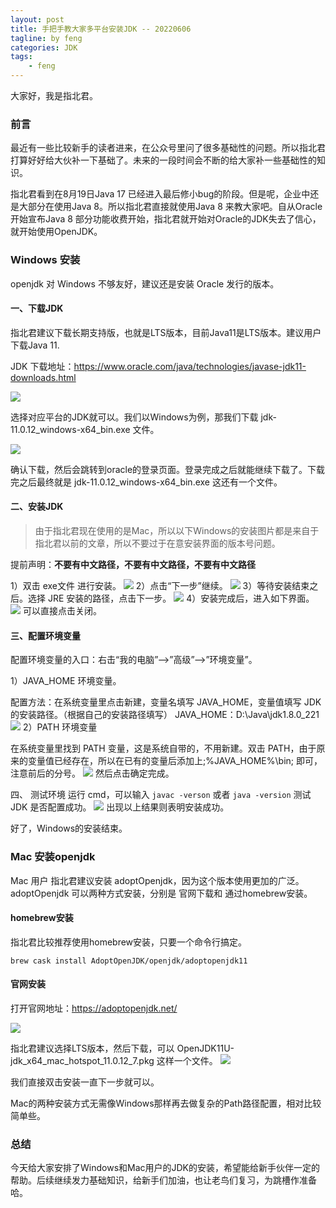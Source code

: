 ```yaml
---
layout: post
title: 手把手教大家多平台安装JDK -- 20220606
tagline: by feng
categories: JDK
tags: 
    - feng
---
```


大家好，我是指北君。

### 前言

最近有一些比较新手的读者进来，在公众号里问了很多基础性的问题。所以指北君打算好好给大伙补一下基础了。未来的一段时间会不断的给大家补一些基础性的知识。

指北君看到在8月19日Java 17 已经进入最后修小bug的阶段。但是呢，企业中还是大部分在使用Java 8。所以指北君直接就使用Java 8 来教大家吧。自从Oracle 开始宣布Java 8 部分功能收费开始，指北君就开始对Oracle的JDK失去了信心，就开始使用OpenJDK。

<!--more-->

### Windows 安装

openjdk 对 Windows 不够友好，建议还是安装 Oracle 发行的版本。

#### 一、下载JDK

指北君建议下载长期支持版，也就是LTS版本，目前Java11是LTS版本。建议用户下载Java 11.

JDK 下载地址：https://www.oracle.com/java/technologies/javase-jdk11-downloads.html

![](http://www.javanorth.cn/assets/images/2021/feng/start-jdk1.png)

选择对应平台的JDK就可以。我们以Windows为例，那我们下载 jdk-11.0.12_windows-x64_bin.exe 文件。

![](http://www.javanorth.cn/assets/images/2021/feng/start-jdk2.png)

确认下载，然后会跳转到oracle的登录页面。登录完成之后就能继续下载了。下载完之后最终就是 jdk-11.0.12_windows-x64_bin.exe 这还有一个文件。

#### 二、安装JDK
> 由于指北君现在使用的是Mac，所以以下Windows的安装图片都是来自于指北君以前的文章，所以不要过于在意安装界面的版本号问题。

提前声明：**不要有中文路径，不要有中文路径，不要有中文路径**

1）双击 exe文件 进行安装。
![](http://www.javanorth.cn/assets/images/2021/feng/start-jdk3.png)
2）点击“下一步”继续。
![](http://www.javanorth.cn/assets/images/2021/feng/start-jdk4.png)
3）等待安装结束之后。选择 JRE 安装的路径，点击下一步。
![](http://www.javanorth.cn/assets/images/2021/feng/start-jdk5.png)
4）安装完成后，进入如下界面。
![](http://www.javanorth.cn/assets/images/2021/feng/start-jdk6.png)
可以直接点击关闭。

#### 三、配置环境变量

配置环境变量的入口：右击“我的电脑”–>”高级”–>”环境变量”。

1）JAVA_HOME 环境变量。

配置方法：在系统变量里点击新建，变量名填写 JAVA_HOME，变量值填写 JDK 的安装路径。（根据自己的安装路径填写）
JAVA_HOME：D:\Java\jdk1.8.0_221
![](http://www.javanorth.cn/assets/images/2021/feng/start-jdk7.png)
2）PATH 环境变量

在系统变量里找到 PATH 变量，这是系统自带的，不用新建。双击 PATH，由于原来的变量值已经存在，所以在已有的变量后添加上;%JAVA_HOME%\bin; 即可，注意前后的分号。
![](http://www.javanorth.cn/assets/images/2021/feng/start-jdk8.png)
然后点击确定完成。

四、 测试环境
运行 cmd，可以输入 `javac -verson` 或者 `java -version` 测试 JDK 是否配置成功。
![](http://www.javanorth.cn/assets/images/2021/feng/start-jdk9.png)
出现以上结果则表明安装成功。

好了，Windows的安装结束。

### Mac 安装openjdk
Mac 用户 指北君建议安装 adoptOpenjdk，因为这个版本使用更加的广泛。adoptOpenjdk 可以两种方式安装，分别是 官网下载和 通过homebrew安装。
#### homebrew安装
指北君比较推荐使用homebrew安装，只要一个命令行搞定。

```shell
brew cask install AdoptOpenJDK/openjdk/adoptopenjdk11
```
#### 官网安装
打开官网地址：https://adoptopenjdk.net/

![](http://www.javanorth.cn/assets/images/2021/feng/start-jdk10.png)

指北君建议选择LTS版本，然后下载，可以 OpenJDK11U-jdk_x64_mac_hotspot_11.0.12_7.pkg 这样一个文件。 
![](http://www.javanorth.cn/assets/images/2021/feng/start-jdk11.png)

我们直接双击安装一直下一步就可以。

Mac的两种安装方式无需像Windows那样再去做复杂的Path路径配置，相对比较简单些。

### 总结

今天给大家安排了Windows和Mac用户的JDK的安装，希望能给新手伙伴一定的帮助。后续继续发力基础知识，给新手们加油，也让老鸟们复习，为跳槽作准备哈。
